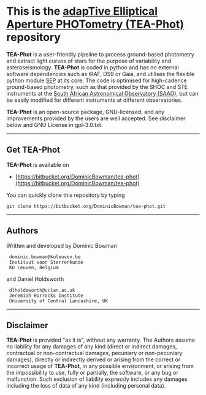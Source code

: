 # This is the [adapTive Elliptical Aperture PHOTometry (TEA-Phot)](https://bitbucket.org/DominicBowman/tea-phot) repository

**TEA-Phot** is a user-friendly pipeline to process ground-based photometry and extract light curves of stars for the purpose of variability and asteroseismology. **TEA-Phot** is coded in python and has no external software  dependencies such as IRAF, DS9 or Gaia, and utilises the
 flexible python module [SEP](https://sep.readthedocs.io/en/v1.0.x/) at its core. The code is optimised for high-cadence ground-based
 photometry, such as that provided by the SHOC and STE instruments at the [South African Astronomical Observatory (SAAO)](https://www.saao.ac.za), but can be easily modified for different instruments at different observatories.

**TEA-Phot** is an open-source package, GNU-licensed, and any improvements provided by the users are well accepted. See disclaimer below and GNU
 License in gpl-3.0.txt.

---
## Get **TEA-Phot**
**TEA-Phot** is available on

- [https://bitbucket.org/DominicBowman/tea-phot](https://bitbucket.org/DominicBowman/tea-phot)

You can quickly clone this repository by typing
```
git clone https://bitbucket.org/DominicBowman/tea-phot.git
```

---
## Authors

Written and developed by Dominic Bowman
```
 dominic.bowman@kuleuven.be
 Instituut voor Sterrenkunde
 KU Leuven, Belgium
```

and Daniel Holdsworth
```
 dlholdsworth@uclan.ac.uk
 Jeremiah Horrocks Institute
 University of Central Lancashire, UK
```

---
## Disclaimer

**TEA-Phot** is provided "as it is", without any warranty. The Authors assume no liability for any damages of any kind (direct or indirect damages, contractual or non-contractual damages, pecuniary or non-pecuniary damages), directly or indirectly derived or arising from the correct or incorrect usage of **TEA-Phot**, in any possible environment, or arising from the impossibility to use, fully or partially, the software, or any bug or malfunction. Such exclusion of liability expressly includes any damages including the loss of data of any kind (including personal data).

